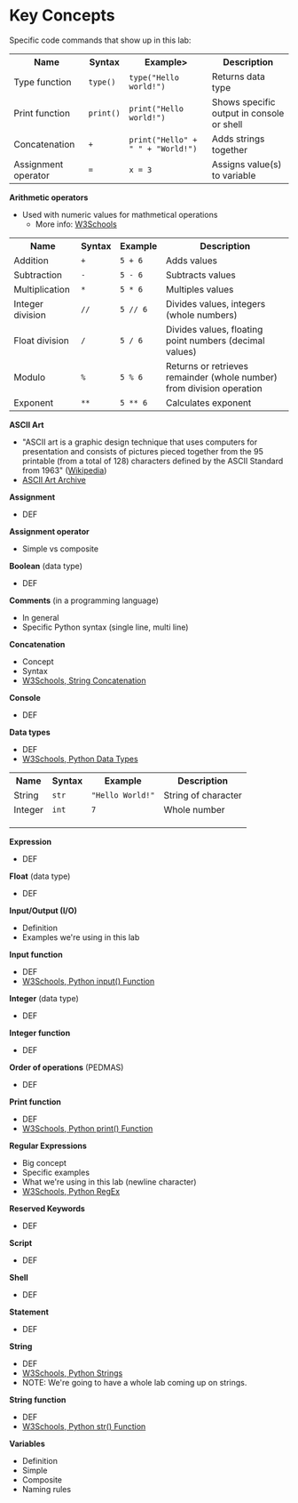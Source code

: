 # Key Concepts

Specific code commands that show up in this lab:

<table><tr><th>Name</th><th>Syntax</th><th>Example></th><th>Description</th></tr>
  <tr><td>Type function</td><td><code>type()</code></td><td><code>type("Hello world!")</code></td><td>Returns data type</td></tr>
  <tr><td>Print function</td><td><code>print()</code></td><td><code>print("Hello world!")</code></td><td>Shows specific output in console or shell</td></tr>
  <tr><td>Concatenation</td><td><code>+</code></td><td><code>print("Hello" + " " + "World!")</code></td><td>Adds strings together</td></tr>
  <tr><td>Assignment operator</td><td><code>=</code></td><td><code>x = 3</code></td><td>Assigns value(s) to variable</td></tr>
  </table>

**Arithmetic operators**
- Used with numeric values for mathmetical operations
  * More info: [W3Schools](https://www.w3schools.com/python/gloss_python_arithmetic_operators.asp)

<table><tr><th>Name</th><th>Syntax</th><th>Example</th><th>Description</th></tr>
  <tr><td>Addition</td><td><code>+</code><td><code>5 + 6</code></td><td>Adds values</td></tr>
  <tr><td>Subtraction</td><td><code>-</code><td><code>5 - 6</code></td><td>Subtracts values</td></tr>
  <tr><td>Multiplication</td><td><code>*</code><td><code>5 * 6</code></td><td>Multiples values</td></tr>
  <tr><td>Integer division</td><td><code>//</code><td><code>5 // 6</code></td><td>Divides values, integers (whole numbers)</td></tr> 
  <tr><td>Float division</td><td><code>/</code><td><code>5 / 6</code></td><td>Divides values, floating point numbers (decimal values)</td></tr>
  <tr><td>Modulo</td><td><code>%</code><td><code>5 % 6</code></td><td>Returns or retrieves remainder (whole number) from division operation</td></tr>  
  <tr><td>Exponent</td><td><code>**</code><td><code>5 ** 6</code></td><td>Calculates exponent</td></tr>
  </table>

**ASCII Art**
- "ASCII art is a graphic design technique that uses computers for presentation and consists of pictures pieced together from the 95 printable (from a total of 128) characters defined by the ASCII Standard from 1963" ([Wikipedia](https://en.wikipedia.org/wiki/ASCII_art))
- [ASCII Art Archive](https://www.asciiart.eu/)

**Assignment**
- DEF

**Assignment operator**
- Simple vs composite

**Boolean** (data type)
- DEF

**Comments** (in a programming language)
- In general
- Specific Python syntax (single line, multi line)

**Concatenation**
- Concept
- Syntax
- [W3Schools, String Concatenation](https://www.w3schools.com/python/gloss_python_string_concatenation.asp)

**Console**
- DEF

**Data types**
- DEF
- [W3Schools, Python Data Types](https://www.w3schools.com/python/python_datatypes.asp)

<table><tr><th>Name</th><th>Syntax</th><th>Example</th><th>Description</th></tr>
  <tr><td>String</td><td><code>str</code><td><code>"Hello World!"</code></td><td>String of character</td></tr>
  <tr><td>Integer</td><td><code>int</code><td><code>7</code></td><td>Whole number</td></tr>
  <tr><td></td><td><code></code><td><code></code></td><td></td></tr>
  <tr><td></td><td><code></code><td><code></code></td><td></td></tr>
  <tr><td></td><td><code></code><td><code></code></td><td></td></tr> 
  </table>
  
**Expression**
- DEF

**Float** (data type)
- DEF

**Input/Output (I/O)**
- Definition
- Examples we're using in this lab

**Input function**
- DEF
- [W3Schools, Python input() Function](https://www.w3schools.com/python/ref_func_input.asp)

**Integer** (data type)
- DEF

**Integer function**
- DEF

**Order of operations** (PEDMAS)
- DEF

**Print function**
- DEF
- [W3Schools, Python print() Function](https://www.w3schools.com/python/ref_func_print.asp)

**Regular Expressions**
- Big concept
- Specific examples
- What we're using in this lab (newline character)
- [W3Schools, Python RegEx](https://www.w3schools.com/python/python_regex.asp)

**Reserved Keywords**
- DEF

**Script**
- DEF

**Shell**
- DEF

**Statement**
- DEF

**String**
- DEF
- [W3Schools, Python Strings](https://www.w3schools.com/python/python_strings.asp)
- NOTE: We're going to have a whole lab coming up on strings.

**String function**
- DEF
- [W3Schools, Python str() Function](https://www.w3schools.com/python/ref_func_str.asp)

**Variables**
- Definition
- Simple
- Composite
- Naming rules
